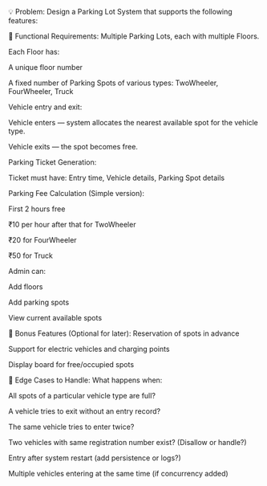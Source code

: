💡 Problem:
Design a Parking Lot System that supports the following features:

🎯 Functional Requirements:
Multiple Parking Lots, each with multiple Floors.

Each Floor has:

A unique floor number

A fixed number of Parking Spots of various types: TwoWheeler, FourWheeler, Truck

Vehicle entry and exit:

Vehicle enters — system allocates the nearest available spot for the vehicle type.

Vehicle exits — the spot becomes free.

Parking Ticket Generation:

Ticket must have: Entry time, Vehicle details, Parking Spot details

Parking Fee Calculation (Simple version):

First 2 hours free

₹10 per hour after that for TwoWheeler

₹20 for FourWheeler

₹50 for Truck

Admin can:

Add floors

Add parking spots

View current available spots

📌 Bonus Features (Optional for later):
Reservation of spots in advance

Support for electric vehicles and charging points

Display board for free/occupied spots

🧪 Edge Cases to Handle:
What happens when:

All spots of a particular vehicle type are full?

A vehicle tries to exit without an entry record?

The same vehicle tries to enter twice?

Two vehicles with same registration number exist? (Disallow or handle?)

Entry after system restart (add persistence or logs?)

Multiple vehicles entering at the same time (if concurrency added)